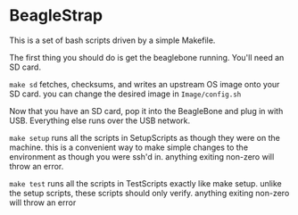 # BeagleStrap

This is a set of bash scripts driven by a simple Makefile.

The first thing you should do is get the beaglebone running. You'll need an SD card.

`make sd` fetches, checksums, and writes an upstream OS image onto your SD card. you can change the desired image in `Image/config.sh`

Now that you have an SD card, pop it into the BeagleBone and plug in with USB. Everything else runs over the USB network.

`make setup` runs all the scripts in SetupScripts as though they were on the machine. this is a convenient way to make simple changes to the environment as though you were ssh'd in. anything exiting non-zero will throw an error.

`make test` runs all the scripts in TestScripts exactly like make setup. unlike the setup scripts, these scripts should only verify. anything exiting non-zero will throw an error


